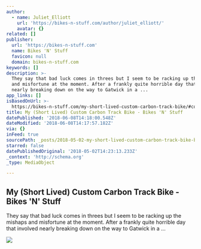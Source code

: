 ```yaml
---
author:
  - name: Juliet_Elliott
    url: 'https://bikes-n-stuff.com/author/juliet_elliott/'
    avatar: {}
related: []
publisher:
  url: 'https://bikes-n-stuff.com'
  name: Bikes 'N' Stuff
  favicon: null
  domain: bikes-n-stuff.com
keywords: []
description: >-
  They say that bad luck comes in threes but I seem to be racking up the mishaps
  and misfortune at the moment. After a frankly quite horrible day that involved
  nearly breaking down on the way to Gatwick in a ...
app_links: []
isBasedOnUrl: >-
  https://bikes-n-stuff.com/my-short-lived-custom-carbon-track-bike/#comment-6771
title: My (Short Lived) Custom Carbon Track Bike - Bikes 'N' Stuff
datePublished: '2018-06-08T14:18:00.548Z'
dateModified: '2018-06-08T14:17:57.182Z'
via: {}
inFeed: true
sourcePath: _posts/2018-05-02-my-short-lived-custom-carbon-track-bike-bikes-n-stuff.md
starred: false
datePublishedOriginal: '2018-05-02T14:23:13.233Z'
_context: 'http://schema.org'
_type: MediaObject

---
```

<article style=""><h1>My (Short Lived) Custom Carbon Track Bike - Bikes 'N' Stuff</h1><p>They say that bad luck comes in threes but I seem to be racking up the mishaps and misfortune at the moment. After a frankly quite horrible day that involved nearly breaking down on the way to Gatwick in a ...</p><img src="https://bikes-n-stuff.com/wp-content/uploads/2018/05/S43A8470-1600x1067.jpg" /></article>